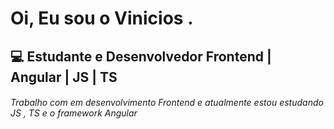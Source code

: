 <h1 align="left" >Oi, Eu sou o Vinicios .</h1>

<h2 align="Left"> 💻 Estudante e Desenvolvedor Frontend | Angular | JS | TS </h2> 
<h6> Trabalho com em desenvolvimento Frontend e atualmente estou estudando JS , TS e o framework Angular </p> 


 
